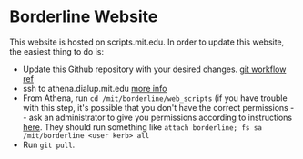 # Borderline Website

This website is hosted on scripts.mit.edu. In order to update this website, the
easiest thing to do is:

- Update this Github repository with your desired changes. [git workflow ref](https://gist.github.com/blackfalcon/8428401#commit-your-code)
- ssh to athena.dialup.mit.edu [more info](http://web.mit.edu/dialup/www/ssh.html)
- From Athena, run `cd /mit/borderline/web_scripts` (if you have trouble with this step, it's possible that you don't have the correct permissions -- ask an administrator to give you permissions according to instructions [here](https://scripts.mit.edu/faq/58/). They should run something like `attach borderline; fs sa /mit/borderline <user kerb> all`
- Run `git pull`.
